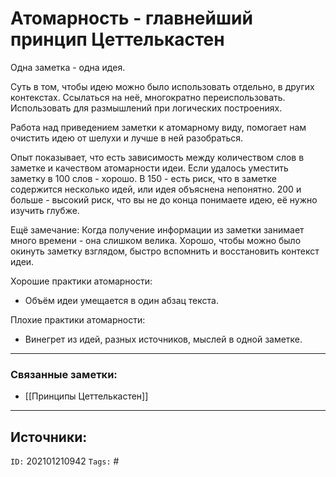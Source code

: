 # Атомарность - главнейший принцип Цеттелькастен

Одна заметка - одна идея.

Суть в том, чтобы идею можно было использовать отдельно, в других контекстах. Ссылаться на неё, многократно переиспользовать. Использовать для размышлений при логических построениях. 

Работа над приведением заметки к атомарному виду, помогает нам очистить идею от шелухи и лучше в ней разобраться. 

Опыт показывает, что есть зависимость между количеством слов в заметке и качеством атомарности идеи. Если удалось уместить заметку в 100 слов - хорошо. В 150 - есть риск, что в заметке содержится несколько идей, или идея объяснена непонятно. 200 и больше - высокий риск, что вы не до конца понимаете идею, её нужно изучить глубже.

Ещё замечание: Когда получение информации из заметки занимает много времени - она слишком велика. Хорошо, чтобы можно было окинуть заметку взглядом, быстро вспомнить и восстановить контекст идеи.

Хорошие практики атомарности:

- Объём идеи умещается в один абзац текста.

Плохие практики атомарности:

- Винегрет из идей, разных источников, мыслей в одной заметке.


---
### Связанные заметки:
- [[Принципы Цеттелькастен]]

---
**Источники**: 
- 

`ID:` 202101210942
`Tags:` #
